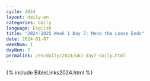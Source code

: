 ```yaml
---
cycle: 2024
layout: daily-en
categories: daily
language: English
title: "2024-2025 Week 1 Day 7: Mend the Loose Ends"
date: 2024-01-07
weekNum: 1
dayNum: 7
permalink: /en/daily/2024/wk1-day7-daily.html
---
```


{% include BibleLinks2024.html %}
